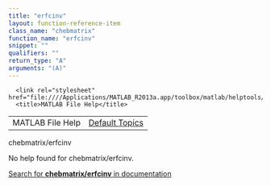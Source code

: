 ```yaml
---
title: "erfcinv"
layout: function-reference-item
class_name: "chebmatrix"
function_name: "erfcinv"
snippet: ""
qualifiers: ""
return_type: "A"
arguments: "(A)"
---
```


<html>
   <head>
      <meta http-equiv="Content-Type" content="text/html; charset=utf-8">
   
      <link rel="stylesheet" href="file:////Applications/MATLAB_R2013a.app/toolbox/matlab/helptools/private/helpwin.css">
      <title>MATLAB File Help</title>
   </head>
   <body>
      <!--Single-page help-->
      <table border="0" cellspacing="0" width="100%">
         <tr class="subheader">
            <td class="headertitle">MATLAB File Help</td>
            <td class="subheader-right"><a href="matlab:helpwin">Default Topics</a></td>
         </tr>
      </table>
      <div class="title">chebmatrix/erfcinv</div>
      <!--No help found-->
      <p>No help found for <span class="helptopic">chebmatrix/erfcinv</span>.
      </p>
      <p><a href="matlab:docsearch('chebmatrix/erfcinv')">
            Search for <b>chebmatrix/erfcinv</b> in documentation
            </a></p>
   </body>
</html>
